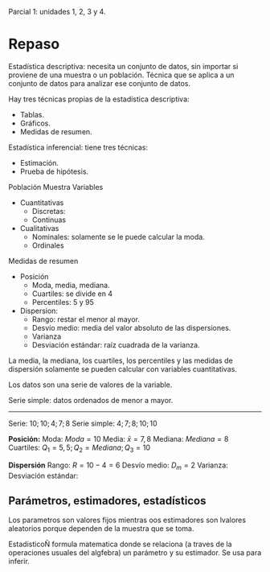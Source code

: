 Parcial 1: unidades 1, 2, 3 y 4.

# Repaso

Estadística descriptiva: necesita un conjunto de datos, sin importar si proviene de una muestra o un población. Técnica que se aplica a un conjunto de datos para analizar ese conjunto de datos.

Hay tres técnicas propias de la estadística descriptiva:
- Tablas.
- Gráficos.
- Medidas de resumen.

Estadística inferencial: tiene tres técnicas:
- Estimación.
- Prueba de hipótesis.

Población
Muestra
Variables
- Cuantitativas
	- Discretas: 
	- Continuas
- Cualitativas
	- Nominales: solamente se le puede calcular la moda.
	- Ordinales

Medidas de resumen
- Posición
	- Moda, media, mediana.
	- Cuartiles: se divide en 4
	- Percentiles: 5 y 95
- Dispersion:
	- Rango: restar el menor al mayor.
	- Desvío medio: media del valor absoluto de las dispersiones.
	- Varianza
	- Desviación estándar: raíz cuadrada de la varianza.

La media, la mediana, los cuartiles, los percentiles y las medidas de dispersión solamente se pueden calcular con variables cuantitativas.


Los datos son una serie de valores de la variable.

Serie simple: datos ordenados de menor a mayor.

---
Serie: $10; 10; 4; 7; 8$
Serie simple: $4; 7; 8; 10; 10$

**Posición:**
Moda: $Moda=10$
Media: $\bar{x}=7,8$
Mediana: $Mediana=8$
Cuartiles: $Q_{1}=5,5;Q_{2}=Mediana;Q_{3}=10$

**Dispersión**
Rango: $R=10-4=6$
Desvío medio: $D_{m}=2$
Varianza: 
Desviación estándar:


## Parámetros, estimadores, estadísticos
Los parametros son valores fijos mientras oos estimadores son lvalores aleatorios porque dependen de la muestra que se toma.

EstadisticoÑ formula matematica donde se relaciona (a traves de la operaciones usuales del algfebra) un parámetro y su estimador. Se usa para inferir.
